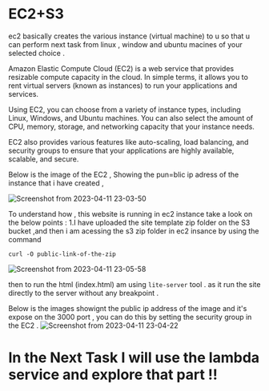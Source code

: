 # EC2+S3
ec2  basically  creates the various instance (virtual machine) to u so that u can perform next task from linux , window and ubuntu macines of your selected choice . 

Amazon Elastic Compute Cloud (EC2) is a web service that provides resizable compute capacity in the cloud. In simple terms, it allows you to rent virtual servers (known as instances) to run your applications and services.

Using EC2, you can choose from a variety of instance types, including Linux, Windows, and Ubuntu machines. You can also select the amount of CPU, memory, storage, and networking capacity that your instance needs.

EC2 also provides various features like auto-scaling, load balancing, and security groups to ensure that your applications are highly available, scalable, and secure.

Below is the image of the EC2 , Showing the pun=blic ip adress of the instance that i have created , 

![Screenshot from 2023-04-11 23-03-50](https://user-images.githubusercontent.com/85225156/231245473-49ebb5bb-520a-4279-bef1-a42a69255b10.png)

To understand how , this website is running in ec2 instance take  a look on the below points :
1.I have uploaded the site template zip folder  on the S3 bucket ,and then i am acessing the s3 zip folder in ec2 insance by using the command 
```
curl -O public-link-of-the-zip 
```

![Screenshot from 2023-04-11 23-05-58](https://user-images.githubusercontent.com/85225156/231245408-ceb2fad6-663b-4c25-8b8d-cdab9361de5c.png)

then  to run the html (index.html) am using `lite-server` tool . as it run the site directly to the server without any  breakpoint .

Below is the images showignt  the public ip address of the image and it's expose on the 3000 port ,  you can do this by setting the security group in the EC2 . 
![Screenshot from 2023-04-11 23-04-22](https://user-images.githubusercontent.com/85225156/231245418-bfbc2f7b-a122-42e3-a1f5-cce64a073001.png)


# In the Next Task I will use the lambda service and explore that part !! 
